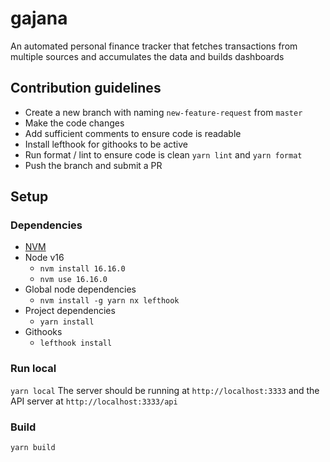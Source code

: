 # gajana

An automated personal finance tracker that fetches transactions from multiple sources and accumulates the data and builds dashboards

## Contribution guidelines

- Create a new branch with naming `new-feature-request` from `master`
- Make the code changes
- Add sufficient comments to ensure code is readable
- Install lefthook for githooks to be active
- Run format / lint to ensure code is clean `yarn lint` and `yarn format`
- Push the branch and submit a PR

## Setup

### Dependencies

- [NVM](https://github.com/nvm-sh/nvm)
- Node v16
  - `nvm install 16.16.0`
  - `nvm use 16.16.0`
- Global node dependencies
  - `nvm install -g yarn nx lefthook`
- Project dependencies
  - `yarn install`
- Githooks
  - `lefthook install`

### Run local

`yarn local`
The server should be running at `http://localhost:3333` and the API server at `http://localhost:3333/api`

### Build

`yarn build`
